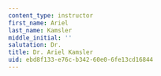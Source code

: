 ```yaml
---
content_type: instructor
first_name: Ariel
last_name: Kamsler
middle_initial: ''
salutation: Dr.
title: Dr. Ariel Kamsler
uid: ebd8f133-e76c-b342-60e0-6fe13cd16844
---
```

